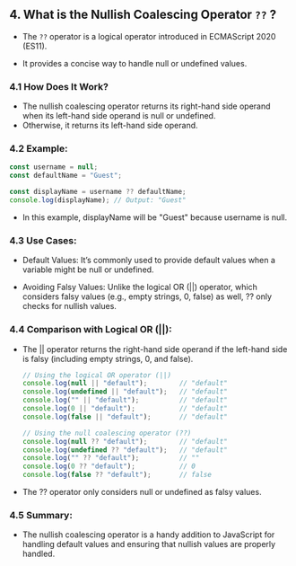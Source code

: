 ## 4. What is the Nullish Coalescing Operator ```??``` ?
* The ```??``` operator is a logical operator introduced in ECMAScript 2020 (ES11).

* It provides a concise way to handle null or undefined values.

### 4.1 How Does It Work?
* The nullish coalescing operator returns its right-hand side operand when its left-hand side operand is null or undefined.
* Otherwise, it returns its left-hand side operand.
### 4.2 Example:
```js
const username = null;
const defaultName = "Guest";

const displayName = username ?? defaultName;
console.log(displayName); // Output: "Guest"
```
* In this example, displayName will be "Guest" because username is null.
### 4.3 Use Cases:
* Default Values: It’s commonly used to provide default values when a variable might be null or undefined.

* Avoiding Falsy Values: Unlike the logical OR (||) operator, which considers falsy values (e.g., empty strings, 0, false) as well, ?? only checks for nullish values.
### 4.4 Comparison with Logical OR (||):
* The || operator returns the right-hand side operand if the left-hand side is falsy (including empty strings, 0, and false).

  ```js
  // Using the logical OR operator (||)
  console.log(null || "default");        // "default"
  console.log(undefined || "default");   // "default"
  console.log("" || "default");          // "default"
  console.log(0 || "default");           // "default"
  console.log(false || "default");       // "default"
  
  // Using the null coalescing operator (??)
  console.log(null ?? "default");        // "default"
  console.log(undefined ?? "default");   // "default"
  console.log("" ?? "default");          // ""
  console.log(0 ?? "default");           // 0
  console.log(false ?? "default");       // false
  ```

* The ?? operator only considers null or undefined as falsy values.
### 4.5 Summary:
* The nullish coalescing operator is a handy addition to JavaScript for handling default values and ensuring that nullish values are properly handled.
